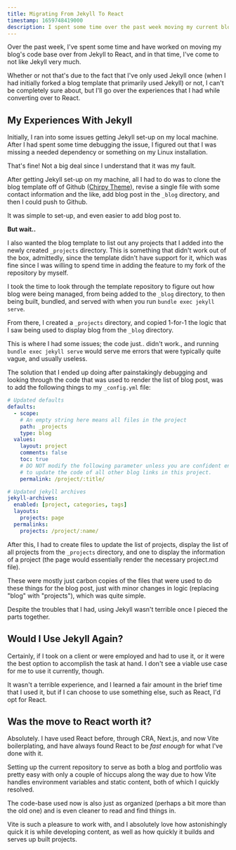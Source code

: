 ```yaml
---
title: Migrating From Jekyll To React
timestamp: 1659748419000
description: I spent some time over the past week moving my current blog/portfolio (blogfolio, if you will) from a Jekyll template to a completely custom React (w/ Vite) code-base, and I've put my thoughts together on how I feel about Jekyll.
---
```


Over the past week, I've spent some time and have worked on moving my blog's code base over from Jekyll to React, and in that time, I've come to not like Jekyll very much.

Whether or not that's due to the fact that I've only used Jekyll once (when I had initially forked a blog template that primarily used Jekyll) or not, I can't be completely sure about, but I'll go over the experiences that I had while converting over to React.

## My Experiences With Jekyll
Initially, I ran into some issues getting Jekyll set-up on my local machine. After I had spent some time debugging the issue, I figured out that I was missing a needed dependency or something on my Linux installation.

That's fine! Not a big deal since I understand that it was my fault.

After getting Jekyll set-up on my machine, all I had to do was to clone the blog template off of Github ([Chirpy Theme](https://github.com/cotes2020/jekyll-theme-chirpy)), revise a single file with some contact information and the like, add blog post in the `_blog` directory, and then I could push to Github.

It was simple to set-up, and even easier to add blog post to.

**But wait..**

I also wanted the blog template to list out any projects that I added into the newly created `_projects` directory. This is something that didn't work out of the box, admittedly, since the template didn't have support for it, which was fine since I was willing to spend time in adding the feature to my fork of the repository by myself.

I took the time to look through the template repository to figure out how blog were being managed, from being added to the `_blog` directory, to then being built, bundled, and served with when you run `bundle exec jekyll serve`.

From there, I created a `_projects` directory, and copied 1-for-1 the logic that I saw being used to display blog from the `_blog` directory.

This is where I had some issues; the code just.. didn't work., and running `bundle exec jekyll serve` would serve me errors that were typically quite vague, and usually useless.

The solution that I ended up doing after painstakingly debugging and looking through the code that was used to render the list of blog post, was to add the following things to my `_config.yml` file:

```yml
# Updated defaults
defaults:
  - scope:
    # An empty string here means all files in the project
    path: _projects
    type: blog
  values:
    layout: project
    comments: false
    toc: true
    # DO NOT modify the following parameter unless you are confident enough
    # to update the code of all other blog links in this project.
    permalink: /project/:title/

# Updated jekyll archives
jekyll-archives:
  enabled: [project, categories, tags]
  layouts:
    projects: page
  permalinks:
    projects: /project/:name/
```

After this, I had to create files to update the list of projects, display the list of all projects from the `_projects` directory, and one to display the information of a project (the page would essentially render the necessary project.md file).

These were mostly just carbon copies of the files that were used to do these things for the blog post, just with minor changes in logic (replacing "blog" with "projects"), which was quite simple.

Despite the troubles that I had, using Jekyll wasn't terrible once I pieced the parts together.

## Would I Use Jekyll Again?
Certainly, if I took on a client or were employed and had to use it, or it were the best option to accomplish the task at hand. I don't see a viable use case for me to use it currently, though.

It wasn't a terrible experience, and I learned a fair amount in the brief time that I used it, but if I can choose to use something else, such as React, I'd opt for React.

## Was the move to React worth it?
Absolutely. I have used React before, through CRA, Next.js, and now Vite boilerplating, and have always found React to be *fast enough* for what I've done with it.

Setting up the current repository to serve as both a blog and portfolio was pretty easy with only a couple of hiccups along the way due to how Vite handles environment variables and static content, both of which I quickly resolved.

The code-base used now is also just as organized (perhaps a bit more than the old one) and is even cleaner to read and find things in.

Vite is such a pleasure to work with, and I absolutely love how astonishingly quick it is while developing content, as well as how quickly it builds and serves up built projects.
